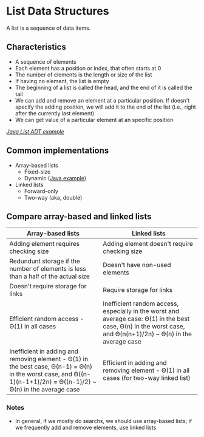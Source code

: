 # List Data Structures

A list is a sequence of data items.

## Characteristics

- A sequence of elements
- Each element has a position or index, that often starts at 0
- The number of elements is the length or size of the list
- If having no element, the list is empty
- The beginning of a list is called the head, and the end of it is called the tail
- We can add and remove an element at a particular position. If doesn't specify the adding position, we will add it to the end of the list (i.e., right after the currently last element)
- We can get value of a particular element at an specific position

*[Java List ADT example](MyIList.java)*

## Common implementations

- Array-based lists
  - Fixed-size
  - Dynamic ([Java example](impl/MyArrayList.java))
- Linked lists
  - Forward-only
  - Two-way (aka, double)

## Compare array-based and linked lists

|Array-based lists|Linked lists
|-|-
|Adding element requires checking size|Adding element doesn't require checking size
|Redundunt storage if the number of elements is less than a half of the actual size|Doesn't have non-used elements
|Doesn't require storage for links|Require storage for links
|Efficient random access - &Theta;(1) in all cases|Inefficient random access, especially in the worst and average case: &Theta;(1) in the best case, &Theta;(n) in the worst case, and &Theta;(n(n+1)/2n) ~ &Theta;(n) in the average case
|Inefficient in adding and removing element - &Theta;(1) in the best case, &Theta;(n-1) = &Theta;(n) in the worst case, and &Theta;((n-1)(n-1+1)/2n) = &Theta;((n-1)/2) ~ &Theta;(n) in the average case|Efficient in adding and removing element - &Theta;(1) in all cases (for two-way linked list)


### Notes

- In general, if we mostly do searchs, we should use array-based lists; if we frequently add and remove elements, use linked lists